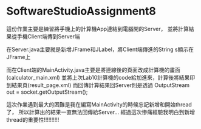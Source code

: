 # SoftwareStudioAssignment8

這份作業主要是練習將手機上的計算機App連結到電腦開的Server，
並將計算結果從手機Client端傳到Server端

在Server.java主要就是新增JFrame和JLabel，將Client端傳進的String s顯示在JFrame上

而在Client端的MainActivity.java主要是將連線後的頁面改成計算機的畫面(calculator_main.xml)
並將上次Lab10計算機的code給加進來，計算後將結果印到結果頁(result_page.xml)
而回傳計算結果回Server則是透過 OutputStream out = socket.getOutputStream();

這次作業遇到最大的困難是我在編寫MainActivity的時候忘記新增和開始thread了，
所以計算出的結果一直無法回傳給Server...
經過這次慘痛經驗我明白到新增thread的重要性!!!!!!!!!!
